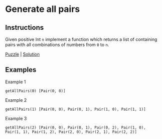 # Generate all pairs

## Instructions

Given positive Int `n` implement a function which returns a list of containing pairs with all combinations of numbers from `0` to `n`.

[Puzzle](GenerateAllPairs.kt) | [Solution](GetAllPairsSolution.kt)

## Examples

Example 1

```
getAllPairs(0) [Pair(0, 0)]
```

Example 2

```
getAllPairs(1) [Pair(0, 0), Pair(0, 1), Pair(1, 0), Pair(1, 1)]
```

Example 3

```
getAllPairs(2) [Pair(0, 0), Pair(0, 1), Pair(0, 2), Pair(1, 0), Pair(1, 1), Pair(1, 2), Pair(2, 0), Pair(2, 1), Pair(2, 2)]
```
